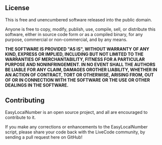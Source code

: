 ## License
This is free and unencumbered software released into the public domain.

Anyone is free to copy, modify, publish, use, compile, sell, or distribute this software, either in source code form or as a compiled binary, for any purpose, commercial or non-commercial, and by any means.

__THE SOFTWARE IS PROVIDED "AS IS", WITHOUT WARRANTY OF ANY KIND, EXPRESS OR IMPLIED, INCLUDING BUT NOT LIMITED TO THE WARRANTIES OF MERCHANTABILITY, FITNESS FOR A PARTICULAR PURPOSE AND NONINFRINGEMENT. IN NO EVENT SHALL THE AUTHORS BE LIABLE FOR ANY CLAIM, DAMAGES OROTHER LIABILITY, WHETHER IN AN ACTION OF CONTRACT, TORT OR OTHERWISE, ARISING FROM, OUT OF OR IN CONNECTION WITH THE SOFTWARE OR THE USE OR OTHER DEALINGS IN THE SOFTWARE.__

## Contributing
EasyLocalNumber is an open source project, and all are encouraged to contribute to it. 

If you make any corrections or enhancements to the EasyLocalNumber script, please share your code back with the LiveCode community, by sending a pull request here on GitHub!

